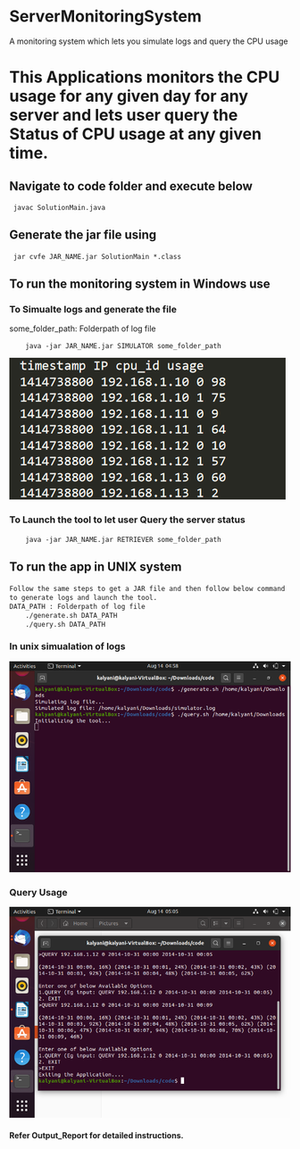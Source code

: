 # ServerMonitoringSystem
A monitoring system which lets you simulate logs and query the CPU usage


# This Applications monitors the CPU usage for any given day for any server and lets user query the Status of CPU usage at any given time.

## Navigate to code folder and execute below
	 javac SolutionMain.java
## Generate the jar file using
	 jar cvfe JAR_NAME.jar SolutionMain *.class
## To run the monitoring system in Windows use
### To Simualte logs and generate the file
some_folder_path: Folderpath of log file
		
		java -jar JAR_NAME.jar SIMULATOR some_folder_path

![Logs](./images/Logs.png)

### To Launch the tool to let user Query the server status

		java -jar JAR_NAME.jar RETRIEVER some_folder_path

## To run the app in UNIX system

	Follow the same steps to get a JAR file and then follow below command to generate logs and launch the tool.
	DATA_PATH : Folderpath of log file
		./generate.sh DATA_PATH
		./query.sh DATA_PATH

### In unix simualation of logs

![Init](./images/Init.png)


### Query Usage

![usaage](./images/usage.png)


#### Refer Output_Report for detailed instructions.
